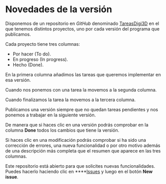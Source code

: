 # Novedades de la versión

Disponemos de un repositorio en _GitHub_ denominado [TareasDigi3D](https://github.com/digi21/TareasDigi3D/projects?query=) en el que tenemos distintos proyectos, uno por cada versión del programa que publicamos.

Cada proyecto tiene tres columnas:

* Por hacer \(To do\).
* En progreso \(In progress\).
* Hecho \(Done\).

En la primera columna añadimos las tareas que queremos implementar en esa versión.

Cuando nos ponemos con una tarea la movemos a la segunda columna.

Cuando finalizamos la tarea la movemos a la tercera columna.

Publicamos una versión siempre que no quedan tareas pendientes y nos ponemos a trabajar en la siguiente versión.

De manera que si haces clic en una versión podrás comprobar en la columna **Done** todos los cambios que tiene la versión.

Si haces clic en una modificación podrás comprobar si ha sido una corrección de errores, una nueva funcionalidad o por otro motivo además de una descripción más completa que el resumen que aparece en las tres columnas.

Este repositorio está abierto para que solicites nuevas funcionalidades. Puedes hacerlo haciendo clic en ****[Issues](https://github.com/digi21/TareasDigi3D/issues)  y luego en el botón **New issue**.



